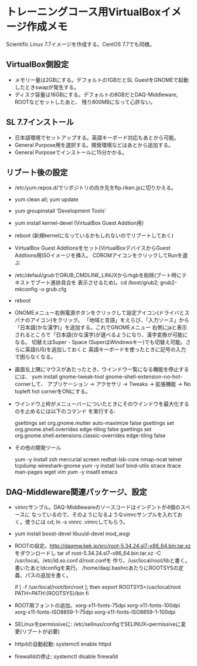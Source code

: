 # トレーニングコース用VirtualBoxイメージ作成メモ

Scientific Linux 7.7イメージを作成する。CentOS 7.7でも同様。

## VirtualBox側設定

- メモリー量は2GBにする。デフォルトの1GBだとSL GuestをGNOMEで起動したときswapが発生する。
- ディスク容量は16GBにする。デフォルトの8GBだとDAQ-Middleware, ROOTなどセットしたあと、
残り800MBになって心許ない。

## SL 7.7インストール

- 日本語環境でセットアップする。英語キーボード対応もあとから可能。
- General Purpose用を選択する。開発環境などはあとから追加する。
- General Purposeでインストールに15分かかる。

## リブート後の設定

- /etc/yum.repos.d/でリポジトリの向き先をftp.riken.jpに切りかえる。
- yum clean all; yum update
- yum groupinstall 'Development Tools'
- yum install kernel-devel (VirtualBox Guest Addtion用)
- reboot (新規kernelになっているかもしれないのでリブートしておく)
- VirtualBox Guest Addtionsをセット(VirtualBoxデバイスからGuest Addtions用ISOイメージを挿入。
CDROMアイコンをクリックしてRunを選ぶ
- /etc/defaul/grubでGRUB_CMDLINE_LINUXからrhgbを削除(ブート時にテキストでブート進捗具合を
表示させるため)。cd /boot/grub2; grub2-mkconfig -o grub.cfg
- reboot
- GNOMEメニュー右側電源ボタンをクリックして設定アイコン(ドライバとスパナのアイコン)をクリック。
「地域と言語」をえらび、「入力ソース」から「日本語(かな漢字)」を追加する。これでGNOMEメニュー
右側にjaと表示されるところで「日本語(かな漢字)が選べるようになり、漢字変換が可能になる。
切替えはSuper - Space (SuperはWindowsキー)でも切替え可能。さらに英語(US)を追加しておくと
英語キーボードを使ったときに記号の入力で困らなくなる。
- 画面左上隅にマウスがあたったとき、ウインドウ一覧になる機能を停止するには、
yum install gnome-tweak-tool gnome-shell-extension-no-hot-cornerして、
アプリケーション -> アクセサリ -> Tweaks -> 拡張機能 -> No topleft hot cornerをONにする。
- ウインドウ上枠がメニューバーについたときにそのウインドウを最大化するのを止めるには以下のコマンド
を実行する:

    gsettings set org.gnome.mutter auto-maximize false
    gsettings set org.gnome.shell.overrides edge-tiling false
    gsettings set org.gnome.shell.extensions.classic-overrides edge-tiling false

- その他の開発ツール

    yum -y install zsh mercurial screen redhat-lsb-core nmap-ncat telnet tcpdump wireshark-gnome
    yum -y install lsof bind-utils strace ltrace man-pages wget vim
    yum -y insatll emacs

## DAQ-Middleware関連パッケージ、設定

- vimrcサンプル。DAQ-Middlewareのソースコードはインデントが4個のスペースに
なっているので、そのようになるようなvimrcサンプルを入れておく。使うには
cd; ln -s vimrc .vimrcしてもらう。

- yum install boost-devel libuuid-devel mod_wsgi
- ROOTの設定。http://daqmw.kek.jp/src/root-5.34.24.sl7-x86_64.bin.tar.xz をダウンロードし
tar xf root-5.34.24.sl7-x86_64.bin.tar.xz -C /usr/local。/etc/ld.so.conf.d/root.confを
作り、/usr/local/root/libと書く。書いたあとldconfigを実行。
/home/daq/.bashrcあたりにROOTSYSの定義、パスの追加を書く。

    if [ -f /usr/local/root/bin/root ]; then
        export ROOTSYS=/usr/local/root
        PATH=$PATH:${ROOTSYS}/bin
    fi
- ROOT用フォントの追加。xorg-x11-fonts-75dpi xorg-x11-fonts-100dpi xorg-x11-fonts-ISO8859-1-75dpi xorg-x11-fonts-ISO8859-1-100dpi
- SELinuxをpermissiveに: /etc/selinux/configでSELINUX=permissiveに変更(リブートが必要)
- httpdの自動起動: systemctl enable httpd
- firewalldの停止: systemctl disable firewalld



